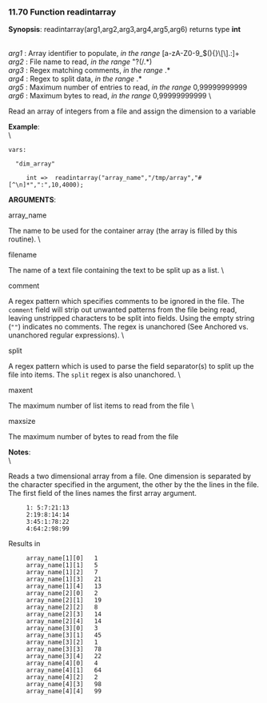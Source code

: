 ### 11.70 Function readintarray

**Synopsis**: readintarray(arg1,arg2,arg3,arg4,arg5,arg6) returns type
**int**

\
 *arg1* : Array identifier to populate, *in the range*
[a-zA-Z0-9\_\$(){}\\[\\].:]+ \
 *arg2* : File name to read, *in the range* "?(/.\*) \
 *arg3* : Regex matching comments, *in the range* .\* \
 *arg4* : Regex to split data, *in the range* .\* \
 *arg5* : Maximum number of entries to read, *in the range*
0,99999999999 \
 *arg6* : Maximum bytes to read, *in the range* 0,99999999999 \

Read an array of integers from a file and assign the dimension to a
variable

**Example**:\
 \

    vars:

      "dim_array" 

         int =>  readintarray("array_name","/tmp/array","#[^\n]*",":",10,4000);

**ARGUMENTS**:

array\_name

The name to be used for the container array (the array is filled by this
routine). \

filename

The name of a text file containing the text to be split up as a list. \

comment

A regex pattern which specifies comments to be ignored in the file. The
`comment` field will strip out unwanted patterns from the file being
read, leaving unstripped characters to be split into fields. Using the
empty string (`""`) indicates no comments. The regex is unanchored (See
Anchored vs. unanchored regular expressions). \

split

A regex pattern which is used to parse the field separator(s) to split
up the file into items. The `split` regex is also unanchored. \

maxent

The maximum number of list items to read from the file \

maxsize

The maximum number of bytes to read from the file

**Notes**:\
 \

Reads a two dimensional array from a file. One dimension is separated by
the character specified in the argument, the other by the the lines in
the file. The first field of the lines names the first array argument.

         
         1: 5:7:21:13
         2:19:8:14:14
         3:45:1:78:22
         4:64:2:98:99

Results in

         array_name[1][0]   1
         array_name[1][1]   5
         array_name[1][2]   7
         array_name[1][3]   21
         array_name[1][4]   13
         array_name[2][0]   2
         array_name[2][1]   19
         array_name[2][2]   8
         array_name[2][3]   14
         array_name[2][4]   14
         array_name[3][0]   3
         array_name[3][1]   45
         array_name[3][2]   1
         array_name[3][3]   78
         array_name[3][4]   22
         array_name[4][0]   4
         array_name[4][1]   64
         array_name[4][2]   2
         array_name[4][3]   98
         array_name[4][4]   99
